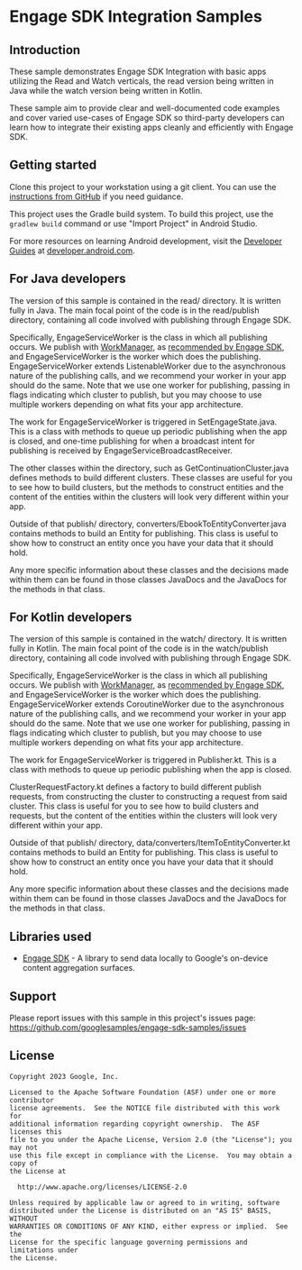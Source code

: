 Engage SDK Integration Samples
============

Introduction
------------

These sample demonstrates Engage SDK Integration with basic apps utilizing the Read and Watch verticals, the read version being written in Java while the watch version being written in Kotlin.

These sample aim to provide clear and well-documented code examples and cover varied use-cases of Engage SDK so third-party developers can learn how to integrate their existing apps cleanly and efficiently with Engage SDK.

Getting started
---------------
Clone this project to your workstation using a git client. You can use the
[instructions from GitHub](https://docs.github.com/en/free-pro-team@latest/github/creating-cloning-and-archiving-repositories/cloning-a-repository)
if you need guidance.

This project uses the Gradle build system. To build this project, use the
`gradlew build` command or use "Import Project" in Android Studio.

For more resources on learning Android development, visit the
[Developer Guides](https://developer.android.com/guide/) at
[developer.android.com](https://developer.android.com).

For Java developers
-------------------

The version of this sample is contained in the read/ directory. It is written fully in Java. The main focal point of the code is in the read/publish directory, containing all code involved with publishing through Engage SDK.

Specifically, EngageServiceWorker is the class in which all publishing occurs. We publish with [WorkManager](https://developer.android.com/topic/libraries/architecture/workmanager), as [recommended by Engage SDK](https://developer.android.com/guide/playcore/engage/publish#workmanager), and EngageServiceWorker is the worker which does the publishing. EngageServiceWorker extends ListenableWorker due to the asynchronous nature of the publishing calls, and we recommend your worker in your app should do the same. Note that we use one worker for publishing, passing in flags indicating which cluster to publish, but you may choose to use multiple workers depending on what fits your app architecture.

The work for EngageServiceWorker is triggered in SetEngageState.java. This is a class with methods to queue up periodic publishing when the app is closed, and one-time publishing for when a broadcast intent for publishing is received by EngageServiceBroadcastReceiver.

The other classes within the directory, such as GetContinuationCluster.java defines methods to build different clusters. These classes are useful for you to see how to build clusters, but the methods to construct entities and the content of the entities within the clusters will look very different within your app.

Outside of that publish/ directory, converters/EbookToEntityConverter.java contains methods to build an Entity for publishing. This class is useful to show how to construct an entity once you have your data that it should hold.

Any more specific information about these classes and the decisions made within them can be found in those classes JavaDocs and the JavaDocs for the methods in that class.

For Kotlin developers
-------------------

The version of this sample is contained in the watch/ directory. It is written fully in Kotlin. The main focal point of the code is in the watch/publish directory, containing all code involved with publishing through Engage SDK.

Specifically, EngageServiceWorker is the class in which all publishing occurs. We publish with [WorkManager](https://developer.android.com/topic/libraries/architecture/workmanager), as [recommended by Engage SDK](https://developer.android.com/guide/playcore/engage/publish#workmanager), and EngageServiceWorker is the worker which does the publishing. EngageServiceWorker extends CoroutineWorker due to the asynchronous nature of the publishing calls, and we recommend your worker in your app should do the same. Note that we use one worker for publishing, passing in flags indicating which cluster to publish, but you may choose to use multiple workers depending on what fits your app architecture.

The work for EngageServiceWorker is triggered in Publisher.kt. This is a class with methods to queue up periodic publishing when the app is closed.

ClusterRequestFactory.kt defines a factory to build different publish requests, from constructing the cluster to constructing a request from said cluster. This class is useful for you to see how to build clusters and requests, but the content of the entities within the clusters will look very different within your app.

Outside of that publish/ directory, data/converters/ItemToEntityConverter.kt contains methods to build an Entity for publishing. This class is useful to show how to construct an entity once you have your data that it should hold.

Any more specific information about these classes and the decisions made within them can be found in those classes JavaDocs and the JavaDocs for the methods in that class.

Libraries used
--------------

* [Engage SDK][0] - A library to send data locally to Google's on-device content aggregation surfaces.

[0]: https://developer.android.com/guide/playcore/engage

Support
-------

Please report issues with this sample in this project's issues page:
https://github.com/googlesamples/engage-sdk-samples/issues

License
-------

```
Copyright 2023 Google, Inc.

Licensed to the Apache Software Foundation (ASF) under one or more contributor
license agreements.  See the NOTICE file distributed with this work for
additional information regarding copyright ownership.  The ASF licenses this
file to you under the Apache License, Version 2.0 (the "License"); you may not
use this file except in compliance with the License.  You may obtain a copy of
the License at

  http://www.apache.org/licenses/LICENSE-2.0

Unless required by applicable law or agreed to in writing, software
distributed under the License is distributed on an "AS IS" BASIS, WITHOUT
WARRANTIES OR CONDITIONS OF ANY KIND, either express or implied.  See the
License for the specific language governing permissions and limitations under
the License.
```
